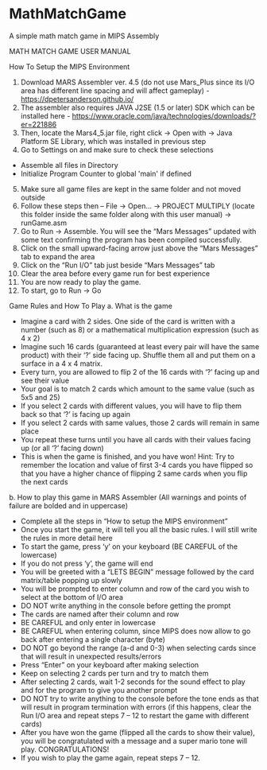 # MathMatchGame
A simple math match game in MIPS Assembly

MATH MATCH GAME
USER MANUAL

How To Setup the MIPS Environment
1.	Download MARS Assembler ver. 4.5 (do not use Mars_Plus since its I/O area has different line spacing and will affect gameplay) - https://dpetersanderson.github.io/
2.	The assembler also requires JAVA J2SE (1.5 or later) SDK which can be installed here - https://www.oracle.com/java/technologies/downloads/?er=221886
3.	Then, locate the Mars4_5.jar file, right click -> Open with ->  Java Platform SE Library, which was installed in previous step
4.	Go to Settings on and make sure to check these selections
 - Assemble all files in Directory
 - Initialize Program Counter to global 'main' if defined
5.	Make sure all game files are kept in the same folder and not moved outside
6.	Follow these steps then – File -> Open… -> PROJECT MULTIPLY (locate this folder inside the same folder along with this user manual) -> runGame.asm 
7.	Go to Run -> Assemble. You will see the “Mars Messages” updated with some text confirming the program has been compiled successfully.
8.	Click on the small upward-facing arrow just above the “Mars Messages” tab to expand the area
9.	Click on the “Run I/O” tab just beside “Mars Messages” tab
10.	Clear the area before every game run for best experience
11.	You are now ready to play the game. 
12.	To start, go to Run -> Go

Game Rules and How To Play
a.	What is the game
-	Imagine a card with 2 sides. One side of the card is written with a number (such as 8) or a mathematical multiplication expression (such as 4 x 2)
-	Imagine such 16 cards (guaranteed at least every pair will have the same product) with their ‘?’ side facing up. Shuffle them all and put them on a surface in a 4 x 4 matrix.
-	Every turn, you are allowed to flip 2 of the 16 cards with ‘?’ facing up and see their value
-	Your goal is to match 2 cards which amount to the same value (such as 5x5 and 25)
-	If you select 2 cards with different values, you will have to flip them back so that ‘?’ is facing up again
-	If you select 2 cards with same values, those 2 cards will remain in same place
-	You repeat these turns until you have all cards with their values facing up (or all ‘?’ facing down)
-	This is when the game is finished, and you have won!
Hint: Try to remember the location and value of first 3-4 cards you have flipped so that you have a higher chance of flipping 2 same cards when you flip the next cards

b.	How to play this game in MARS Assembler 
(All warnings and points of failure are bolded and in uppercase)
- Complete all the steps in “How to setup the MIPS environment”
-	Once you start the game, it will tell you all the basic rules. I will still write the rules in more detail here
-	To start the game, press ‘y’ on your keyboard (BE CAREFUL of the lowercase)
-	If you do not press ‘y’, the game will end
-	You will be greeted with a “LETS BEGIN” message followed by the card matrix/table popping up slowly
-	You will be prompted to enter column and row of the card you wish to select at the bottom of I/O area
-	DO NOT write anything in the console before getting the prompt
-	The cards are named after their column and row
-	BE CAREFUL and only enter in lowercase
-	BE CAREFUL when entering column, since MIPS does now allow to go back after entering a single character (byte)
-	DO NOT go beyond the range (a-d and 0-3) when selecting cards since that will result in unexpected results/errors
-	Press “Enter” on your keyboard after making selection
-	Keep on selecting 2 cards per turn and try to match them
-	After selecting 2 cards, wait 1-2 seconds for the sound effect to play and for the program to give you another prompt
-	DO NOT try to write anything to the console before the tone ends as that will result in program termination with errors (if this happens, clear the Run I/O area and repeat steps 7 – 12 to restart the game with different cards)
-	After you have won the game (flipped all the cards to show their value), you will be congratulated with a message and a super mario tone will play. CONGRATULATIONS!
-	If you wish to play the game again, repeat steps 7 – 12.

